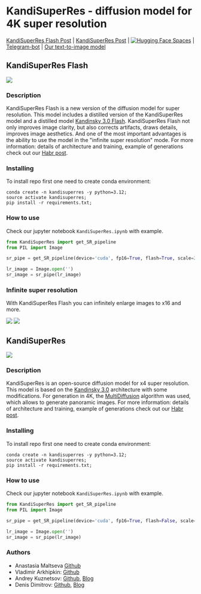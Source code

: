 # KandiSuperRes - diffusion model for 4K super resolution

[KandiSuperRes Flash Post](https://habr.com/ru/companies/sberbank/articles/805337/) | [KandiSuperRes Post](https://habr.com/ru/companies/sberbank/articles/805337/) | [![Hugging Face Spaces](https://img.shields.io/badge/🤗-Huggingface-yello.svg)](https://huggingface.co/ai-forever/KandiSuperRes/) | [Telegram-bot](https://t.me/kandinsky21_bot) | [Our text-to-image model](https://github.com/ai-forever/Kandinsky-3/tree/main)

## KandiSuperRes Flash

![](assets/title_flash.png)

### Description

KandiSuperRes Flash is a new version of the diffusion model for super resolution. This model includes a distilled version of the KandiSuperRes model and a distilled model [Kandinsky 3.0 Flash](https://github.com/ai-forever/Kandinsky-3/tree/main). KandiSuperRes Flash not only improves image clarity, but also corrects artifacts, draws details, improves image aesthetics. And one of the most important advantages is the ability to use the model in the "infinite super resolution" mode. For more information: details of architecture and training, example of generations check out our [Habr post](https://habr.com/ru/companies/sberbank/articles/805337/).

### Installing

To install repo first one need to create conda environment:

```
conda create -n kandisuperres -y python=3.12;
source activate kandisuperres;
pip install -r requirements.txt;
```

### How to use

Check our jupyter notebook `KandiSuperRes.ipynb` with example. 

```python
from KandiSuperRes import get_SR_pipeline
from PIL import Image

sr_pipe = get_SR_pipeline(device='cuda', fp16=True, flash=True, scale=2)

lr_image = Image.open('')
sr_image = sr_pipe(lr_image)
```

### Infinite super resolution

With KandiSuperRes Flash you can infinitely enlarge images to x16 and more.

![](assets/infinity1.png)
![](assets/infinity2.png)

## KandiSuperRes

![](assets/title.png)

### Description

KandiSuperRes is an open-source diffusion model for x4 super resolution. This model is based on the [Kandinsky 3.0](https://github.com/ai-forever/Kandinsky-3/tree/main) architecture with some modifications. For generation in 4K, the [MultiDiffusion](https://arxiv.org/pdf/2302.08113.pdf) algorithm was used, which allows to generate panoramic images. For more information: details of architecture and training, example of generations check out our [Habr post](https://habr.com/ru/companies/sberbank/articles/805337/).

### Installing

To install repo first one need to create conda environment:

```
conda create -n kandisuperres -y python=3.12;
source activate kandisuperres;
pip install -r requirements.txt;
```

### How to use

Check our jupyter notebook `KandiSuperRes.ipynb` with example. 

```python
from KandiSuperRes import get_SR_pipeline
from PIL import Image

sr_pipe = get_SR_pipeline(device='cuda', fp16=True, flash=False, scale=4)

lr_image = Image.open('')
sr_image = sr_pipe(lr_image)
```

### Authors
+ Anastasia Maltseva [Github](https://github.com/NastyaMittseva)
+ Vladimir Arkhipkin: [Github](https://github.com/oriBetelgeuse)
+ Andrey Kuznetsov: [Github](https://github.com/kuznetsoffandrey), [Blog](https://t.me/complete_ai)
+ Denis Dimitrov: [Github](https://github.com/denndimitrov), [Blog](https://t.me/dendi_math_ai)